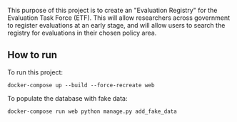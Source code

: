 This purpose of this project is to create an "Evaluation Registry" for the Evaluation Task Force (ETF). This will allow researchers across government to register evaluations at an early stage, and will allow users to search the registry for evaluations in their chosen policy area. 


## How to run

To run this project:

    docker-compose up --build --force-recreate web

To populate the database with fake data: 

    docker-compose run web python manage.py add_fake_data
